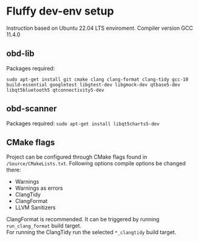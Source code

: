 # Fluffy dev-env setup

Instruction based on Ubuntu 22.04 LTS enviroment.
Compiler version GCC 11.4.0

## obd-lib

Packages required:

`sudo apt-get install git cmake clang clang-format clang-tidy gcc-10 build-essential googletest libgtest-dev libgmock-dev qtbase5-dev libqt5bluetooth5 qtconnectivity5-dev`

## obd-scanner

Packages required:
`sudo apt-get install libqt5charts5-dev`

## CMake flags

Project can be configured through CMake flags found in `/Source/CMakeLists.txt`.
Following options compile options be changed there:

- Warnings
- Warnings as errors
- ClangTidy
- ClangFormat
- LLVM Sanitizers

ClangFormat is recommended. It can be triggered by running `run_clang_format` build target.  
For running the ClangTidy run the selected `*_clangtidy` build target.
